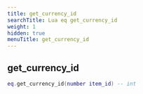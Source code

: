 ```yaml
---
title: get_currency_id
searchTitle: Lua eq get_currency_id
weight: 1
hidden: true
menuTitle: get_currency_id
---
```

## get_currency_id
```lua
eq.get_currency_id(number item_id) -- int
```